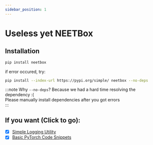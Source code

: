 ```yaml
---
sidebar_position: 1
---
```


# Useless yet NEETBox

## Installation

```bash
pip install neetbox
```
if error occured, try:
```bash
pip install --index-url https://pypi.org/simple/ neetbox --no-deps
```
:::note
Why `--no-deps`? Because we had a hard time resolving the dependency :(  
Please manually install dependencies after you got errors  
:::

## If you want (Click to go):

- [x] [Simple Logging Utility](./logging/)
- [x] [Basic PyTorch Code Snippets](./torch-snippets/)

